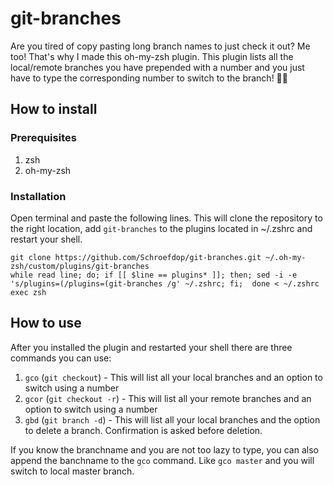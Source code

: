 # git-branches

Are you tired of copy pasting long branch names to just check it out? Me too! That's why I made this oh-my-zsh plugin. This plugin lists all the local/remote branches you have prepended with a number and you just have to type the corresponding number to switch to the branch! 🕺🏻

## How to install
### Prerequisites
1. zsh
2. oh-my-zsh

### Installation
Open terminal and paste the following lines. This will clone the repository to the right location, add `git-branches` to the plugins located in ~/.zshrc and restart your shell.

```
git clone https://github.com/Schroefdop/git-branches.git ~/.oh-my-zsh/custom/plugins/git-branches
while read line; do; if [[ $line == plugins* ]]; then; sed -i -e 's/plugins=(/plugins=(git-branches /g' ~/.zshrc; fi;  done < ~/.zshrc
exec zsh
```

## How to use

After you installed the plugin and restarted your shell there are three commands you can use:
1. `gco` (`git checkout`) - This will list all your local branches and an option to switch using a number
2. `gcor` (`git checkout -r`) - This will list all your remote branches and an option to switch using a number
3. `gbd` (`git branch -d`) - This will list all your local branches and the option to delete a branch. Confirmation is asked before deletion.

If you know the branchname and you are not too lazy to type, you can also append the banchname to the `gco` command. Like `gco master` and you will switch to local master branch.
